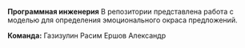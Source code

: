**Программная инженерия**
В репозитории представлена работа с моделью для определения эмоционального окраса предложений.

**Команда:**
Газизулин Расим
Ершов Александр
